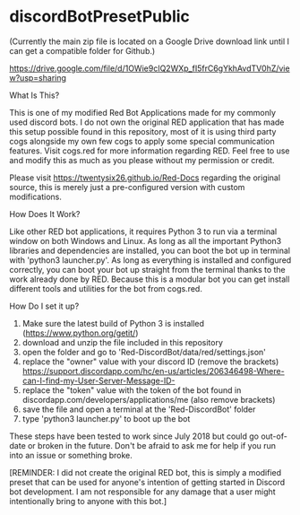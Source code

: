 # discordBotPresetPublic

(Currently the main zip file is located on a Google Drive download link until I can get a compatible folder for Github.)

https://drive.google.com/file/d/1OWie9cIQ2WXp_fI5frC6gYkhAvdTV0hZ/view?usp=sharing

What Is This?

This is one of my modified Red Bot Applications made for my commonly used discord bots. I do not own the original RED application that has made this setup possible found in this repository, most of it is using third party cogs alongside my own few cogs to apply some special communication features. Visit cogs.red for more information regarding RED. Feel free to use and modify this as much as you please without my permission or credit.

Please visit https://twentysix26.github.io/Red-Docs regarding the original source, this is merely just a pre-configured version with custom modifications.

How Does It Work?

Like other RED bot applications, it requires Python 3 to run via a terminal window on both Windows and Linux. As long as all the important Python3 libraries and dependencies are installed, you can boot the bot up in terminal with 'python3 launcher.py'. As long as everything is installed and configured correctly, you can boot your bot up straight from the terminal thanks to the work already done by RED. Because this is a modular bot you can get install different tools and utilities for the bot from cogs.red.

How Do I set it up?

1. Make sure the latest build of Python 3 is installed (https://www.python.org/getit/)
2. download and unzip the file included in this repository 
3. open the folder and go to 'Red-DiscordBot/data/red/settings.json'
4. replace the "owner" value with your discord ID (remove the brackets) https://support.discordapp.com/hc/en-us/articles/206346498-Where-can-I-find-my-User-Server-Message-ID-
5. replace the "token" value with the token of the bot found in discordapp.com/developers/applications/me (also remove brackets)
6. save the file and open a terminal at the 'Red-DiscordBot' folder
7. type 'python3 launcher.py' to boot up the bot

These steps have been tested to work since July 2018 but could go out-of-date or broken in the future. Don't be afraid to ask me for help if you run into an issue or something broke.

[REMINDER: I did not create the original RED bot, this is simply a modified preset that can be used for anyone's intention of getting started in Discord bot development. I am not responsible for any damage that a user might intentionally bring to anyone with this bot.]
